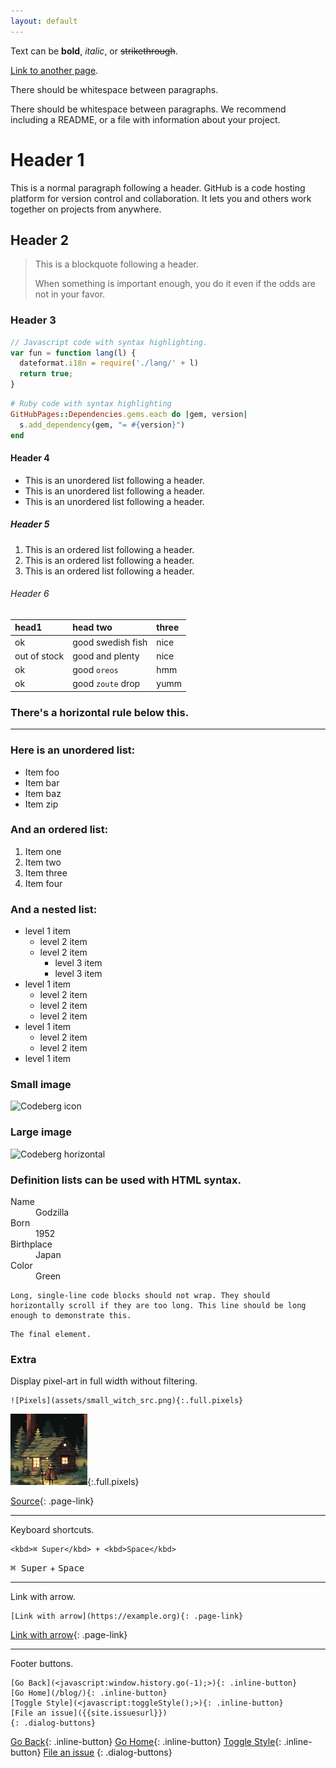 ```yaml
---
layout: default
---
```


Text can be **bold**, _italic_, or ~~strikethrough~~.

[Link to another page](markdown-page.md).

There should be whitespace between paragraphs.

There should be whitespace between paragraphs. We recommend including a README, or a file with information about your project.

# Header 1

This is a normal paragraph following a header. GitHub is a code hosting platform for version control and collaboration. It lets you and others work together on projects from anywhere.

## Header 2

> This is a blockquote following a header.
>
> When something is important enough, you do it even if the odds are not in your favor.

### Header 3

```js
// Javascript code with syntax highlighting.
var fun = function lang(l) {
  dateformat.i18n = require('./lang/' + l)
  return true;
}
```

```ruby
# Ruby code with syntax highlighting
GitHubPages::Dependencies.gems.each do |gem, version|
  s.add_dependency(gem, "= #{version}")
end
```

#### Header 4

*   This is an unordered list following a header.
*   This is an unordered list following a header.
*   This is an unordered list following a header.

##### Header 5

1.  This is an ordered list following a header.
2.  This is an ordered list following a header.
3.  This is an ordered list following a header.

###### Header 6

| head1        | head two          | three |
|:-------------|:------------------|:------|
| ok           | good swedish fish | nice  |
| out of stock | good and plenty   | nice  |
| ok           | good `oreos`      | hmm   |
| ok           | good `zoute` drop | yumm  |

### There's a horizontal rule below this.

* * *

### Here is an unordered list:

*   Item foo
*   Item bar
*   Item baz
*   Item zip

### And an ordered list:

1.  Item one
1.  Item two
1.  Item three
1.  Item four

### And a nested list:

- level 1 item
  - level 2 item
  - level 2 item
    - level 3 item
    - level 3 item
- level 1 item
  - level 2 item
  - level 2 item
  - level 2 item
- level 1 item
  - level 2 item
  - level 2 item
- level 1 item

### Small image

![Codeberg icon](https://codeberg.org/Codeberg/Design/raw/branch/main/logo/icon/png/codeberg-logo_icon_blue-64x64.png)

### Large image

![Codeberg horizontal](https://codeberg.org/Codeberg/Design/raw/branch/main/logo/horizontal/png/codeberg-logo_horizontal_blue-850x250.png)


### Definition lists can be used with HTML syntax.

<dl>
<dt>Name</dt>
<dd>Godzilla</dd>
<dt>Born</dt>
<dd>1952</dd>
<dt>Birthplace</dt>
<dd>Japan</dd>
<dt>Color</dt>
<dd>Green</dd>
</dl>

```
Long, single-line code blocks should not wrap. They should horizontally scroll if they are too long. This line should be long enough to demonstrate this.
```

```
The final element.
```

### Extra

Display pixel-art in full width without filtering.

```
![Pixels](assets/small_witch_src.png){:.full.pixels}
```

![Pixels](assets/small-witch.png){:.full.pixels}

[Source](https://pixeljoint.com/pixelart/152424.htm){: .page-link}

* * *

Keyboard shortcuts.

```
<kbd>⌘ Super</kbd> + <kbd>Space</kbd>
```

<kbd>⌘ Super</kbd> + <kbd>Space</kbd>

* * *

Link with arrow.

```
[Link with arrow](https://example.org){: .page-link}
```

[Link with arrow](https://example.org){: .page-link}

* * *

Footer buttons.

```
[Go Back](<javascript:window.history.go(-1);>){: .inline-button}
[Go Home](/blog/){: .inline-button}
[Toggle Style](<javascript:toggleStyle();>){: .inline-button}
[File an issue]({{site.issuesurl}})
{: .dialog-buttons}
```

[Go Back](<javascript:window.history.go(-1);>){: .inline-button}
[Go Home](/blog/){: .inline-button}
[Toggle Style](<javascript:toggleStyle();>){: .inline-button}
[File an issue]({{site.issuesurl}})
{: .dialog-buttons}
